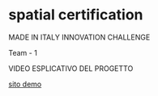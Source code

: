 # spatial certification

MADE IN ITALY INNOVATION CHALLENGE

Team - 1

VIDEO ESPLICATIVO DEL PROGETTO


[sito demo](https://sparkly-lots-626603.framer.app/)
